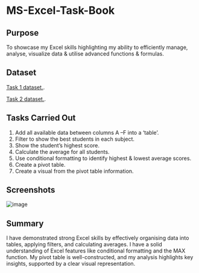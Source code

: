 # MS-Excel-Task-Book

## Purpose
To showcase my Excel skills highlighting my ability to efficiently manage, analyse, visualize data & utilise advanced functions & formulas.

## Dataset

<a href="https://github.com/JJAnalytics/MS-Excel-Task-Book/blob/main/Task%201.xlsx">Task 1 dataset.</a>.

<a href="https://github.com/JJAnalytics/MS-Excel-Task-Book/blob/main/Task%202.xlsx">Task 2 dataset.</a>.

## Tasks Carried Out

1.	Add all available data between columns A –F into a ‘table’.
2.	Filter to show the best students in each subject.
3.	Show the student’s highest score.
4.	Calculate the average for all students.
5.	Use conditional formatting to identify highest & lowest average scores.
6.	Create a pivot table.
7.	Create a visual from the pivot table information.

## Screenshots

![image](https://github.com/user-attachments/assets/169c5f88-0b0a-4101-8190-7ce790ed74b8)




## Summary

I have demonstrated strong Excel skills by effectively organising data into tables, applying filters, and calculating averages. I have a solid understanding of Excel features like conditional formatting and the MAX function. My pivot table is well-constructed, and my analysis highlights key insights, supported by a clear visual representation.

